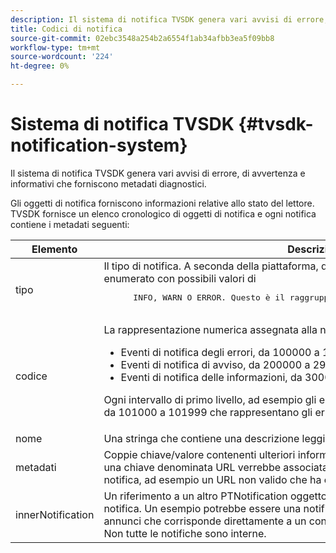 ```yaml
---
description: Il sistema di notifica TVSDK genera vari avvisi di errore, di avvertenza e informativi che forniscono metadati diagnostici.
title: Codici di notifica
source-git-commit: 02ebc3548a254b2a6554f1ab34afbb3ea5f09bb8
workflow-type: tm+mt
source-wordcount: '224'
ht-degree: 0%

---
```


# Sistema di notifica TVSDK {#tvsdk-notification-system}

Il sistema di notifica TVSDK genera vari avvisi di errore, di avvertenza e informativi che forniscono metadati diagnostici.

Gli oggetti di notifica forniscono informazioni relative allo stato del lettore. TVSDK fornisce un elenco cronologico di oggetti di notifica e ogni notifica contiene i metadati seguenti:

<table frame="all" colsep="1" rowsep="1" id="table_DBA8CACF02DB4AF2B053E560850B49CE"> 
 <thead> 
  <tr rowsep="1"> 
   <th colname="1" class="entry"> Elemento </th> 
   <th colname="2" class="entry"> Descrizione </th> 
  </tr> 
 </thead>
 <tbody> 
  <tr rowsep="1"> 
   <td colname="1"><span class="codeph"> tipo</span></td> 
   <td colname="2">Il tipo di notifica. A seconda della piattaforma, questa proprietà fa riferimento a un tipo enumerato con possibili valori di 
    <pre>
      INFO, WARN O ERROR. Questo è il raggruppamento di primo livello per le notifiche.
    </pre> </td> 
  </tr> 
  <tr rowsep="1"> 
   <td colname="1"><span class="codeph"> codice</span></td> 
   <td colname="2">La rappresentazione numerica assegnata alla notifica. 
    <ul id="ul_31AB497C6FFA452496DD09B0D78687B9"> 
     <li id="li_53E75022C50246E0982E315D04EFD8B3">Eventi di notifica degli errori, da 100000 a 199999 </li> 
     <li id="li_11AE91D1325E4F718228E662C9C55F9A">Eventi di notifica di avviso, da 200000 a 299999 </li> 
     <li id="li_6D3EA03845294DC2BAD1ACF507639E51">Eventi di notifica delle informazioni, da 300000 a 399999 </li> 
    </ul> <p>Ogni intervallo di primo livello, ad esempio gli errori, è diviso in sottointervalli, ad esempio da 101000 a 101999 che rappresentano gli errori di riproduzione. </p> </td> 
  </tr> 
  <tr rowsep="1"> 
   <td colname="1"><span class="codeph"> nome</span></td> 
   <td colname="2">Una stringa che contiene una descrizione leggibile del codice, ad esempio <span class="codeph"> SEEK_ERROR</span>. </td> 
  </tr> 
  <tr rowsep="1"> 
   <td colname="1"><span class="codeph"> metadati</span> </td> 
   <td colname="2">Coppie chiave/valore contenenti ulteriori informazioni rilevanti sulla notifica. Ad esempio, una chiave denominata <span class="codeph"> URL</span> verrebbe associata a un valore che sia un URL correlato alla notifica, ad esempio un URL non valido che ha causato un errore. </td> 
  </tr> 
  <tr rowsep="0"> 
   <td colname="1"><span class="codeph"> innerNotification</span></td> 
   <td colname="2">Un riferimento a un altro <span class="codeph"> PTNotification</span> oggetto che ha direttamente interessato la notifica. Un esempio potrebbe essere una notifica relativa a un errore di inserimento di annunci che corrisponde direttamente a un conflitto di inserimento della riga temporale. Non tutte le notifiche sono interne. </td> 
  </tr> 
 </tbody> 
</table>
